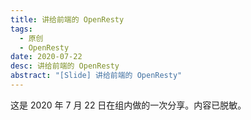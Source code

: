 ```yaml
---
title: 讲给前端的 OpenResty
tags:
  - 原创
  - OpenResty
date: 2020-07-22
desc: 讲给前端的 OpenResty
abstract: "[Slide] 讲给前端的 OpenResty"
---
```


这是 2020 年 7 月 22 日在组内做的一次分享。内容已脱敏。

<embeding src="/ppt/openresty-for-fed.html" />
